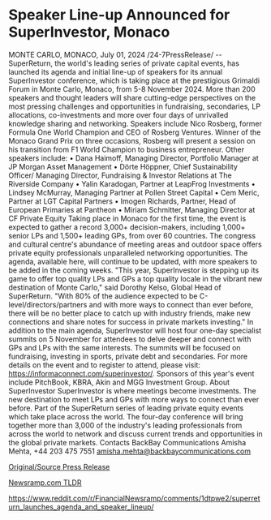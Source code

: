 # Speaker Line-up Announced for SuperInvestor, Monaco

MONTE CARLO, MONACO, July 01, 2024 /24-7PressRelease/ -- SuperReturn, the world's leading series of private capital events, has launched its agenda and initial line-up of speakers for its annual SuperInvestor conference, which is taking place at the prestigious Grimaldi Forum in Monte Carlo, Monaco, from 5-8 November 2024.   More than 200 speakers and thought leaders will share cutting-edge perspectives on the most pressing challenges and opportunities in fundraising, secondaries, LP allocations, co-investments and more over four days of unrivalled knowledge sharing and networking.   Speakers include Nico Rosberg, former Formula One World Champion and CEO of Rosberg Ventures. Winner of the Monaco Grand Prix on three occasions, Rosberg will present a session on his transition from F1 World Champion to business entrepreneur.  Other speakers include: •	Dana Haimoff, Managing Director, Portfolio Manager at JP Morgan Asset Management •	Dörte Höppner, Chief Sustainability Officer/ Managing Director, Fundraising & Investor Relations at The Riverside Company •	Yalin Karadogan, Partner at LeapFrog Investments •	Lindsey McMurray, Managing Partner at Pollen Street Capital •	Cem Meric, Partner at LGT Capital Partners •	Imogen Richards, Partner, Head of European Primaries at Pantheon •	Miriam Schmitter, Managing Director at CF Private Equity  Taking place in Monaco for the first time, the event is expected to gather a record 3,000+ decision-makers, including 1,000+ senior LPs and 1,500+ leading GPs, from over 60 countries. The congress and cultural centre's abundance of meeting areas and outdoor space offers private equity professionals unparalleled networking opportunities.   The agenda, available here, will continue to be updated, with more speakers to be added in the coming weeks.  "This year, SuperInvestor is stepping up its game to offer top quality LPs and GPs a top quality locale in the vibrant new destination of Monte Carlo," said Dorothy Kelso, Global Head of SuperReturn. "With 80% of the audience expected to be C-level/directors/partners and with more ways to connect than ever before, there will be no better place to catch up with industry friends, make new connections and share notes for success in private markets investing."   In addition to the main agenda, SuperInvestor will host four one-day specialist summits on 5 November for attendees to delve deeper and connect with GPs and LPs with the same interests. The summits will be focused on fundraising, investing in sports, private debt and secondaries. For more details on the event and to register to attend, please visit: https://informaconnect.com/superinvestor/.  Sponsors of this year's event include PitchBook, KBRA, Akin and MGG Investment Group.  About SuperInvestor  SuperInvestor is where meetings become investments. The new destination to meet LPs and GPs with more ways to connect than ever before. Part of the SuperReturn series of leading private equity events which take place across the world.   The four-day conference will bring together more than 3,000 of the industry's leading professionals from across the world to network and discuss current trends and opportunities in the global private markets.  Contacts BackBay Communications Amisha Mehta, +44 203 475 7551 amisha.mehta@backbaycommunications.com 

[Original/Source Press Release](https://www.24-7pressrelease.com/press-release/512175/speaker-line-up-announced-for-superinvestor-monaco)
                    

[Newsramp.com TLDR](None) 

https://www.reddit.com/r/FinancialNewsramp/comments/1dtpwe2/superreturn_launches_agenda_and_speaker_lineup/